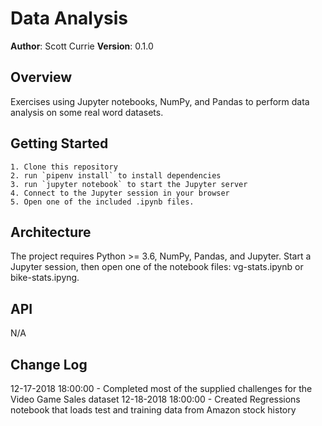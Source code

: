 # Data Analysis
**Author**: Scott Currie
**Version**: 0.1.0

## Overview
Exercises using Jupyter notebooks, NumPy, and Pandas to perform data analysis on some real word datasets.

## Getting Started
    1. Clone this repository
    2. run `pipenv install` to install dependencies
    3. run `jupyter notebook` to start the Jupyter server
    4. Connect to the Jupyter session in your browser
    5. Open one of the included .ipynb files.

## Architecture
The project requires Python >= 3.6, NumPy, Pandas, and Jupyter. Start a Jupyter session, then open one of the notebook files: vg-stats.ipynb or bike-stats.ipyng.

## API
N/A

## Change Log

12-17-2018 18:00:00 - Completed most of the supplied challenges for the Video Game Sales dataset
12-18-2018 18:00:00 - Created Regressions notebook that loads test and training data from Amazon stock history
